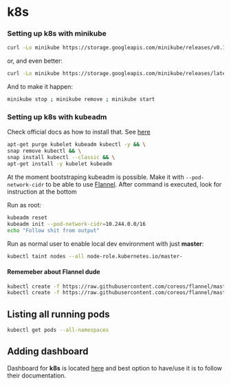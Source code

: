# k8s

### Setting up k8s with minikube

```sh
curl -Lo minikube https://storage.googleapis.com/minikube/releases/v0.19.1/minikube-linux-amd64 && chmod +x minikube && sudo mv minikube /usr/local/bin/
```

or, and even better:
```sh
curl -Lo minikube https://storage.googleapis.com/minikube/releases/latest/minikube-linux-amd64 && chmod +x minikube && sudo mv minikube /usr/local/bin/
```

And to make it happen:
```sh
minikube stop ; minikube remove ; minikube start
```

### Setting up k8s with kubeadm

Check official docs as how to install that. 
See [here](https://kubernetes.io/docs/setup/independent/create-cluster-kubeadm)

```sh
apt-get purge kubelet kubeadm kubectl -y && \
snap remove kubectl && \
snap install kubectl --classic && \
apt-get install -y kubelet kubeadm
```

At the moment bootstraping kubeadm is possible.
Make it with ```--pod-network-cidr``` to be able to use
[Flannel](https://github.com/coreos/flannel/blob/master/Documentation/kube-flannel.yml).
After command is executed, look for instruction at the bottom

Run as root:

```sh
kubeadm reset
kubeadm init --pod-network-cidr=10.244.0.0/16
echo "Follow shit from output"
```

Run as normal user to enable local dev environment with just **master**:
```sh
kubectl taint nodes --all node-role.kubernetes.io/master-
```

#### Rememeber about Flannel dude

```sh
kubectl create -f https://raw.githubusercontent.com/coreos/flannel/master/Documentation/kube-flannel.yml
kubectl create -f https://raw.githubusercontent.com/coreos/flannel/master/Documentation/kube-flannel-rbac.yml
```

## Listing all running pods

```sh
kubectl get pods --all-namespaces
```

## Adding dashboard

Dashboard for **k8s** is located [here](k8s_dashboard) and best option
to have/use it is to follow their documentation.

[k8s_dashboard]: https://github.com/kubernetes/dashboard
